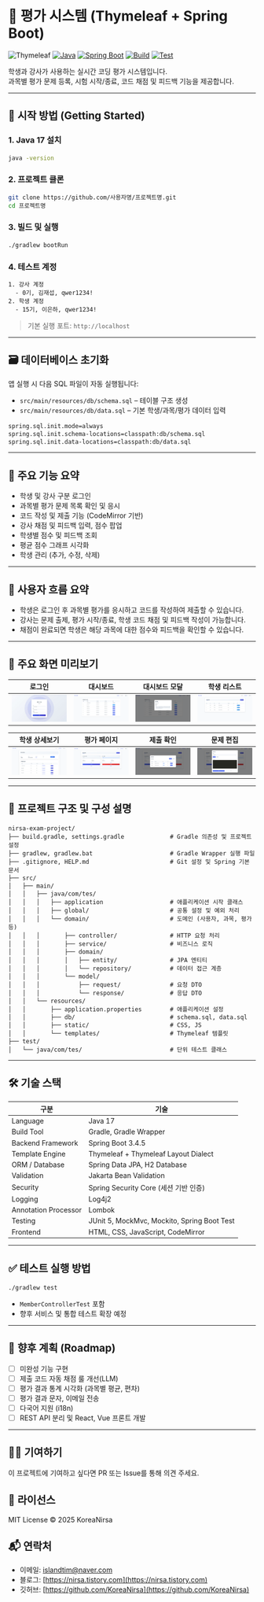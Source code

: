# 🧪 평가 시스템 (Thymeleaf + Spring Boot)

![Thymeleaf](https://img.shields.io/badge/view--engine-Thymeleaf-brightgreen?logo=thymeleaf)
[![Java](https://img.shields.io/badge/Java-17-blue)](https://openjdk.org/projects/jdk/17/)
[![Spring Boot](https://img.shields.io/badge/Spring%20Boot-3.4.5-brightgreen)](https://spring.io/projects/spring-boot)
[![Build](https://img.shields.io/badge/Build-Gradle-5cb85c)](https://gradle.org/)
[![Test](https://img.shields.io/badge/Test-Passed-success)](./src/test)

학생과 강사가 사용하는 실시간 코딩 평가 시스템입니다.  
과목별 평가 문제 등록, 시험 시작/종료, 코드 채점 및 피드백 기능을 제공합니다.

---

## 🚀 시작 방법 (Getting Started)

### 1. Java 17 설치
```bash
java -version
```

### 2. 프로젝트 클론
```bash
git clone https://github.com/사용자명/프로젝트명.git
cd 프로젝트명
```

### 3. 빌드 및 실행
```bash
./gradlew bootRun
```

### 4. 테스트 계정
```bash
1. 강사 계정
  - 0기, 김재섭, qwer1234!
2. 학생 계정
  - 15기, 이은하, qwer1234!
```
> 기본 실행 포트: `http://localhost`

---

## 🗃️ 데이터베이스 초기화

앱 실행 시 다음 SQL 파일이 자동 실행됩니다:

- `src/main/resources/db/schema.sql` – 테이블 구조 생성
- `src/main/resources/db/data.sql` – 기본 학생/과목/평가 데이터 입력

```properties
spring.sql.init.mode=always
spring.sql.init.schema-locations=classpath:db/schema.sql
spring.sql.init.data-locations=classpath:db/data.sql
```

---

## 🧩 주요 기능 요약

- 학생 및 강사 구분 로그인
- 과목별 평가 문제 목록 확인 및 응시
- 코드 작성 및 제출 기능 (CodeMirror 기반)
- 강사 채점 및 피드백 입력, 점수 팝업
- 학생별 점수 및 피드백 조회
- 평균 점수 그래프 시각화
- 학생 관리 (추가, 수정, 삭제)

---

## 👥 사용자 흐름 요약

- 학생은 로그인 후 과목별 평가를 응시하고 코드를 작성하여 제출할 수 있습니다.
- 강사는 문제 출제, 평가 시작/종료, 학생 코드 채점 및 피드백 작성이 가능합니다.
- 채점이 완료되면 학생은 해당 과목에 대한 점수와 피드백을 확인할 수 있습니다.

---

## 📸 주요 화면 미리보기

| 로그인 | 대시보드 | 대시보드 모달 | 학생 리스트 |
|--------|----------|--------------|------------|
| ![login](docs/screens/login.png) | ![dashboard](docs/screens/dashboard.png) | ![dashboard-modal](docs/screens/dashboard-modal.png) | ![student](docs/screens/student.png) |

| 학생 상세보기 | 평가 페이지 | 제출 확인 | 문제 편집 |
|--------|----------|--------------|------------|
| ![student-detail](docs/screens/student-detail.png) | ![exam](docs/screens/exam.png) | ![exam-submit](docs/screens/exam-submit.png) | ![exam-question](docs/screens/exam-question.png) |

---

## 📁 프로젝트 구조 및 구성 설명

```
nirsa-exam-project/
├── build.gradle, settings.gradle             # Gradle 의존성 및 프로젝트 설정
├── gradlew, gradlew.bat                      # Gradle Wrapper 실행 파일
├── .gitignore, HELP.md                       # Git 설정 및 Spring 기본 문서
├── src/
│   ├── main/
│   │   ├── java/com/tes/
│   │   │   ├── application                   # 애플리케이션 시작 클래스
│   │   │   ├── global/                       # 공통 설정 및 예외 처리
│   │   │   └── domain/                       # 도메인 (사용자, 과목, 평가 등)
│   │   │       ├── controller/               # HTTP 요청 처리
│   │   │       ├── service/                  # 비즈니스 로직
│   │   │       ├── domain/
│   │   │       │   ├── entity/               # JPA 엔티티
│   │   │       │   └── repository/           # 데이터 접근 계층
│   │   │       └── model/
│   │   │           ├── request/              # 요청 DTO
│   │   │           └── response/             # 응답 DTO
│   │   └── resources/
│   │       ├── application.properties        # 애플리케이션 설정
│   │       ├── db/                           # schema.sql, data.sql
│   │       ├── static/                       # CSS, JS
│   │       └── templates/                    # Thymeleaf 템플릿
├── test/
│   └── java/com/tes/                         # 단위 테스트 클래스
```

---

## 🛠 기술 스택

| 구분 | 기술 |
|------|------|
| Language | Java 17 |
| Build Tool | Gradle, Gradle Wrapper |
| Backend Framework | Spring Boot 3.4.5 |
| Template Engine | Thymeleaf + Thymeleaf Layout Dialect |
| ORM / Database | Spring Data JPA, H2 Database |
| Validation | Jakarta Bean Validation |
| Security | Spring Security Core (세션 기반 인증) |
| Logging | Log4j2 |
| Annotation Processor | Lombok |
| Testing | JUnit 5, MockMvc, Mockito, Spring Boot Test |
| Frontend | HTML, CSS, JavaScript, CodeMirror |

---

## ✅ 테스트 실행 방법

```bash
./gradlew test
```

- `MemberControllerTest` 포함
- 향후 서비스 및 통합 테스트 확장 예정

---

## 🧾 향후 계획 (Roadmap)
- [ ] 미완성 기능 구현
- [ ] 제출 코드 자동 채점 룰 개선(LLM)
- [ ] 평가 결과 통계 시각화 (과목별 평균, 편차)
- [ ] 평가 결과 문자, 이메일 전송
- [ ] 다국어 지원 (i18n)
- [ ] REST API 분리 및 React, Vue 프론트 개발

---

## 🙋‍♀️ 기여하기

이 프로젝트에 기여하고 싶다면 PR 또는 Issue를 통해 의견 주세요.

## 📜 라이선스

MIT License © 2025 KoreaNirsa

## 📬 연락처
- 이메일: [islandtim@naver.com](islandtim@naver.com)
- 블로그: [https://nirsa.tistory.com](https://nirsa.tistory.com)
- 깃허브: [https://github.com/KoreaNirsa](https://github.com/KoreaNirsa)
